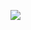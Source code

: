 [![](https://mermaid.ink/img/pako:eNqtVF1rwjAU_SvhPg4r89U3V18G80nGYAQkJncabJOSpJMh_velSTvbqps6W-jH4eTcc08-dsC1QBgDz5i1U8lWhuVUEX-9WjSEwohCkmgKigKZYb5E86bNxhaMY-T1QBKoOknCUNIjt2mjmvY4HFbiT5oZEVnhMzIeglBkvEjrpFpFTv1zrJMGmSOhnyYCNrFWrhTi2VZPsOIzPVZMLxHskqo7RB6puzgsybTvSNYpJHNnqg5Lz1Asxy6KOZNZFyq83lY3ISZT5pBwg_4lJq4NloVowP3BSX8iT5sKf5WlRRfaNuMWff9GZ1gXakr9u8jzyRptRKDlRhZOanVjHnHx_Do1Trq_6y61N8cUkXZi-Fp-4lUTdC7hltFmK1xs9V6OllVCfTfpVandy0oWM-ib6WzjKxfbobszq_nQ740V-C8FYAA5Gr_JhT-dgywFt0Z_DMDYfwpmNhQij5VOz78Uh7EzJQ4gBlQf5g2IQjptZvVpX70GUDD1rrWnfLDM4v4brIT6ng?type=png)](https://mermaid.live/edit#pako:eNqtVF1rwjAU_SvhPg4r89U3V18G80nGYAQkJncabJOSpJMh_velSTvbqps6W-jH4eTcc08-dsC1QBgDz5i1U8lWhuVUEX-9WjSEwohCkmgKigKZYb5E86bNxhaMY-T1QBKoOknCUNIjt2mjmvY4HFbiT5oZEVnhMzIeglBkvEjrpFpFTv1zrJMGmSOhnyYCNrFWrhTi2VZPsOIzPVZMLxHskqo7RB6puzgsybTvSNYpJHNnqg5Lz1Asxy6KOZNZFyq83lY3ISZT5pBwg_4lJq4NloVowP3BSX8iT5sKf5WlRRfaNuMWff9GZ1gXakr9u8jzyRptRKDlRhZOanVjHnHx_Do1Trq_6y61N8cUkXZi-Fp-4lUTdC7hltFmK1xs9V6OllVCfTfpVandy0oWM-ib6WzjKxfbobszq_nQ740V-C8FYAA5Gr_JhT-dgywFt0Z_DMDYfwpmNhQij5VOz78Uh7EzJQ4gBlQf5g2IQjptZvVpX70GUDD1rrWnfLDM4v4brIT6ng)
